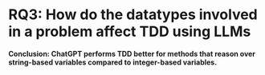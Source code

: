 # RQ3: How do the datatypes involved in a problem affect TDD using LLMs
**Conclusion: ChatGPT performs TDD better for methods that reason over string-based variables compared to integer-based variables.**

